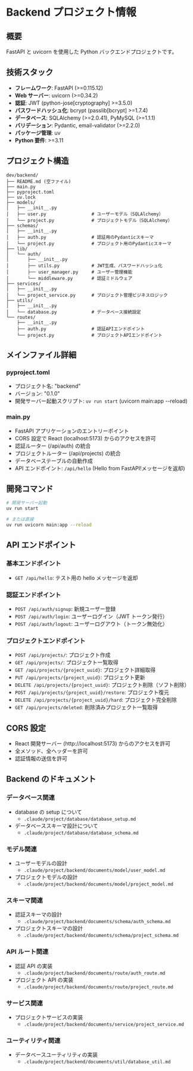# Backend プロジェクト情報

## 概要

FastAPI と uvicorn を使用した Python バックエンドプロジェクトです。

## 技術スタック

- **フレームワーク**: FastAPI (>=0.115.12)
- **Web サーバー**: uvicorn (>=0.34.2)
- **認証**: JWT (python-jose[cryptography] >=3.5.0)
- **パスワードハッシュ化**: bcrypt (passlib[bcrypt] >=1.7.4)
- **データベース**: SQLAlchemy (>=2.0.41), PyMySQL (>=1.1.1)
- **バリデーション**: Pydantic, email-validator (>=2.2.0)
- **パッケージ管理**: uv
- **Python 要件**: >=3.11

## プロジェクト構造

```
dev/backend/
├── README.md (空ファイル)
├── main.py
├── pyproject.toml
├── uv.lock
├── models/
│   ├── __init__.py
│   ├── user.py                 # ユーザーモデル（SQLAlchemy）
│   └── project.py              # プロジェクトモデル（SQLAlchemy）
├── schemas/
│   ├── __init__.py
│   ├── auth.py                 # 認証用のPydanticスキーマ
│   └── project.py              # プロジェクト用のPydanticスキーマ
├── lib/
│   └── auth/
│       ├── __init__.py
│       ├── utils.py            # JWT生成、パスワードハッシュ化
│       ├── user_manager.py     # ユーザー管理機能
│       └── middleware.py       # 認証ミドルウェア
├── services/
│   ├── __init__.py
│   └── project_service.py      # プロジェクト管理ビジネスロジック
├── utils/
│   ├── __init__.py
│   └── database.py             # データベース接続設定
└── routes/
    ├── __init__.py
    ├── auth.py                 # 認証APIエンドポイント
    └── project.py              # プロジェクトAPIエンドポイント
```

## メインファイル詳細

### pyproject.toml

- プロジェクト名: "backend"
- バージョン: "0.1.0"
- 開発サーバー起動スクリプト: `uv run start` (uvicorn main:app --reload)

### main.py

- FastAPI アプリケーションのエントリーポイント
- CORS 設定で React (localhost:5173) からのアクセスを許可
- 認証ルーター (/api/auth) の統合
- プロジェクトルーター (/api/projects) の統合
- データベーステーブルの自動作成
- API エンドポイント: `/api/hello` (Hello from FastAPI!メッセージを返却)

## 開発コマンド

```bash
# 開発サーバー起動
uv run start

# または直接
uv run uvicorn main:app --reload
```

## API エンドポイント

### 基本エンドポイント

- `GET /api/hello`: テスト用の hello メッセージを返却

### 認証エンドポイント

- `POST /api/auth/signup`: 新規ユーザー登録
- `POST /api/auth/login`: ユーザーログイン（JWT トークン発行）
- `POST /api/auth/logout`: ユーザーログアウト（トークン無効化）

### プロジェクトエンドポイント

- `POST /api/projects/`: プロジェクト作成
- `GET /api/projects/`: プロジェクト一覧取得
- `GET /api/projects/{project_uuid}`: プロジェクト詳細取得
- `PUT /api/projects/{project_uuid}`: プロジェクト更新
- `DELETE /api/projects/{project_uuid}`: プロジェクト削除（ソフト削除）
- `POST /api/projects/{project_uuid}/restore`: プロジェクト復元
- `DELETE /api/projects/{project_uuid}/hard`: プロジェクト完全削除
- `GET /api/projects/deleted`: 削除済みプロジェクト一覧取得

## CORS 設定

- React 開発サーバー (http://localhost:5173) からのアクセスを許可
- 全メソッド、全ヘッダーを許可
- 認証情報の送信を許可

## Backend のドキュメント

### データベース関連

- database の setup について
  - `.claude/project/database/database_setup.md`
- データベーススキーマ設計について
  - `.claude/project/database/database_schema.md`

### モデル関連

- ユーザーモデルの設計
  - `.claude/project/backend/documents/model/user_model.md`
- プロジェクトモデルの設計
  - `.claude/project/backend/documents/model/project_model.md`

### スキーマ関連

- 認証スキーマの設計
  - `.claude/project/backend/documents/schema/auth_schema.md`
- プロジェクトスキーマの設計
  - `.claude/project/backend/documents/schema/project_schema.md`

### API ルート関連

- 認証 API の実装
  - `.claude/project/backend/documents/route/auth_route.md`
- プロジェクト API の実装
  - `.claude/project/backend/documents/route/project_route.md`

### サービス関連

- プロジェクトサービスの実装
  - `.claude/project/backend/documents/service/project_service.md`

### ユーティリティ関連

- データベースユーティリティの実装
  - `.claude/project/backend/documents/util/database_util.md`
